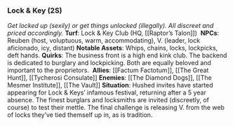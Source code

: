 ---
---

### Lock & Key (2S)
*Get locked up (sexily) or get things unlocked (illegally). All discreet and priced accordingly.*
**Turf**: Lock & Key Club (HQ, [[Raptor’s Talon]]) 
**NPCs**: Reuben (host, voluptuous, warm, accommodating), V. (leader, lock aficionado, icy, distant)
**Notable Assets**: Whips, chains, locks, lockpicks, deft hands.
**Quirks**: The business front is a high end kink club. The backend is dedicated to burglary and lockpicking. Both are equally beloved and important to the proprietors. 
**Allies**: [[Factum Factotum]], [[The Great Hunt]], [[Tycherosi Consulate]]
**Enemies**: [[The Diamond Dogs]], [[The Mesmer Institute]], [[The Vault]]
**Situation**: Hushed invites have started appearing for Lock & Keys’ infamous festival, returning after a 5 year absence. The finest burglars and locksmiths are invited (discreetly, of course) to test their mettle. The final challenge is releasing V. from the web of locks they’ve tied themself up in, as is tradition. 